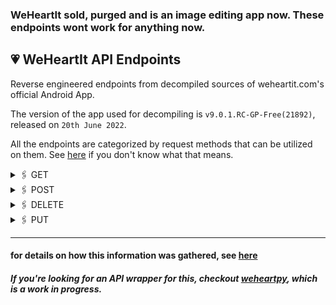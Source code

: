 ### WeHeartIt sold, purged and is an image editing app now. These endpoints wont work for anything now.

## 💗 WeHeartIt API Endpoints 

Reverse engineered endpoints from decompiled sources of weheartit.com's official Android App.

The version of the app used for decompiling is `v9.0.1.RC-GP-Free(21892)`, released on `20th June 2022`.

All the endpoints are categorized by request methods that can be utilized on them. See [here](https://restfulapi.net/http-methods/) if you don't know what that means.

<details>
<summary> 🖇️ GET </summary>

|    uri     |
|:-----------|
| `/api/v2/articles` |
| `/api/v2/badges?reactions=1` |
| `/api/v2/c2/entries/{entryId}/collections` |
| `/api/v2/c2/entries/{entryId}` |
| `/api/v2/articles/channel/{id}` |
| `/api/v2/inspirations/{id}/collections?include=colors` |
| `/api/v2/inspirations/{id}/channel_info` |
| `/api/v2/inspirations/{id}/members?include=recent_hearts` |
| `/api/v2/collections/{collectionId}/collaborators` |
| `/api/v2/collections/{id}/followers` |
| `/api/v2/lists/collections/{code}` |
| `/api/v2/entries/{id}/comments` |
| `/api/v2/entries/{entryId}/context?include=context_user_collections,actionable,actions,video,promoted_cta` |
| `/api/v2/lists/entries/{code}` |
| `/api/v2/user/followers?include=recent_hearts` |
| `/api/v2/user/following?include=recent_hearts` |
| `/api/v2/articles/following` |
| `/api/v2/user/alerts` |
| `/api/v2/user/blocked_contacts` |
| `/api/v2/collections/{id}?include=user,collaboration` |
| `/api/v2/collections/{collectionId}/entries` |
| `/api/v2/inbox/conversations/{postcard_id}/postcards?include=colors,promoted,promoted_cta,video,actions` |
| `/api/v2/inbox/conversations` |
| `/api/v2/user` |
| `/api/v2/user` |
| `/api/v2/user/collections?include=user` |
| `/api/v2/entries/{entry_id}?include=promoted,promoted_cta,actions,video,reaction_counts` |
| `/api/v2/entries/{entry_id}/via/{user_id}?include=promoted,promoted_cta,actions,video` |
| `/api/v2/entries/{entry_id}/hearters?include=recent_hearts` |
| `/api/v2/users/{user_id}/followers?include=recent_hearts` |
| `/api/v2/users/{user_id}/following?include=recent_hearts` |
| `/api/v2/user/dashboard/grouped?include=promoted,promoted_cta,colors,following_status,actions,video,featured_post,reaction_counts` |
| `/api/v2/inspirations/{code}` |
| `/api/v2/inspirations/{id}/entries?include=promoted,promoted_cta,colors,actions,video` |
| `/api/v2/inspirations?include=colors` |
| `/api/v2/entries?sticky=0` |
| `/api/v2/inbox/conversations/recipients` |
| `/api/v2/entries/{entryId}/similar` |
| `/api/v2/registration/{tag}/collections` |
| `/api/v2/tags/{tagName}/entries` |
| `/api/v2/collections?include=user,following_status` |
| `/api/v2/users?include=following_status,recent_hearts` |
| `/api/v2/users/{user_id}/collections?include=user&sort=recency` |
| `/api/v2/users/{user_id}` |
| `/api/v2/users/{username}?username=true` |
| `/api/v2/user/recent_collections` |
| `/api/v2/users/{userId}/uploads?include=user` |
| `/api/v2/users/identities` |
| `/api/v2/user/channels` |
| `/api/v2/notifications?mark_as_read=true` |
| `/api/v2/products?platform=android&tag=v6` |
| `/api/v2/entries/{entryId}/reactions` |
| `/api/v2/articles/recommended` |
| `/api/v2/articles/channel/{id}/recommended` |
| `/api/v2/articles/following/recommended` |
| `/api/v2/search/collections?include=user` |
| `/api/v2/search/entries` |
| `/api/v2/search/users?include=following_status,recent_hearts` |
| `/api/v2/entries/sticky?media_type=article` |
| `/api/v2/search/suggestions` |
| `/api/v2/promoted_topics` |
| `/api/v2/users/{userId}/canvas?include=colors,actions,video&exclude=tags` |
| `/api/v2/users/{userId}/entries` |
| `/api/v2/user/purchases` |
| `/api/v2/lists/users/{code}?include=recent_hearts` |
</details>

<details>
<summary> 🖇️ POST </summary>

| uri |
|:----|
|`/oauth/token/`|
|`/upload/`|
| `/api/v2/collections/{collectionId}/collaborators/abandon` |
| `/api/v2/devices/activate` |
| `/api/v2/collections/{collection_id}/entries/{entry_id}` |
| `/api/v2/collections/{id}/entries` |
| `/api/v2/user/block_user` |
| `/api/v2/user/update_password` |
| `/api/v2/collections?include=user` |
| `/api/v2/entries` |
| `/api/v2/users` |
| `/api/v2/shared_urls` |
| `/api/v2/devices/deactivate` |
| `/api/v2/follow` |
| `/api/v2/hearts/{entryId}` |
| `/api/v2/collections/{collectionId}/collaborators/{userId}/add` |
| `/api/v2/invitations` |
| `/api/v2/user/experiments/invoke` |
| `/api/v2/inspirations/join` |
| `/api/v2/user/accounts` |
| `/api/v2/inbox/conversations/open_shared` |
| `/api/v2/entries/{id}/comments` |
| `/api/v2/entries/{entryId}/reactions` |
| `/api/v2/recover_accounts` |
| `/api/v2/devices/push_token` |
| `/api/v2/collections/{collectionId}/collaborators/{userId}/remove` |
| `/api/v2/entries/{entryId}/reports` |
| `/api/v2/search/contacts` |
| `/api/v2/inbox/conversations` |
| `/api/v2/user/cover/{id}` |
| `/api/v2/inbox/conversations/create_shared` |
| `/api/v2/push_notifications/open` |
| `/api/v2/tracking` |
| `/api/v2/user/unblock_user` |
| `/api/v2/user/canvas` |
| `/api/v2/purchases` |
| `/api/v2/entries/{entryId}/view` |
</details>

<details>
<summary> 🖇️ DELETE </summary>

|uri|
|:----|
| `/api/v2/user/` |
| `/api/v2/collections/{id}` |
| `/api/v2/entries/{entryId}/comments/{commentId}` |
| `/api/v2/inbox/conversations/{conversationId}` |
| `/api/v2/entries/{id}` |
| `/api/v2/notifications/{id}` |
| `/api/v2/user/cover` |
| `/api/v2/collections/{id}/entries` |
| `/api/v2/collections/{collection_id}/entries/{entry_id}` |
| `/api/v2/entries/{entryId}/reactions` |
| `/api/v2/user/canvas` |
| `/api/v2/follow/{type}/{id}` |
| `/api/v2/hearts` |
| `/api/v2/hearts/{entryId}` |
| `/api/v2/user/accounts/{service}` |

</details>

<details>
<summary> 🖇️ PUT </summary>

|uri|
|:----|
| `/api/v2/notifications/{id}` |
| `/api/v2/user/invitations/count?increment=1` |
| `/api/v2/inspirations/{id}/join` |
| `/api/v2/inspirations/{id}/leave` |
| `/api/v2/collections/{id}` |
| `/api/v2/entries/{entryId}/comments/{commentId}` |
| `/api/v2/entries/{id}` |
| `/api/v2/user` |

</details>

---

#### for details on how this information was gathered, see [here](https://aswinnnn.github.io/blog/Reverse-Engineering-the-We-Heart-It-API/)
##### If you're looking for an API wrapper for this, checkout [weheartpy](https://github.com/aswinnnn/weheartpy), which is a _work in progress_.
